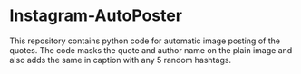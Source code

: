 # Instagram-AutoPoster
This repository contains python code for automatic image posting of the quotes. The code masks the quote and author name on the plain image and also adds the same in caption with any 5 random hashtags.
